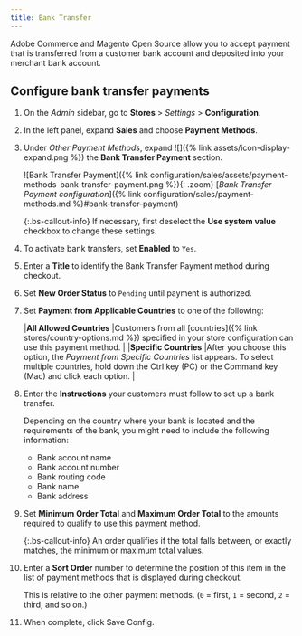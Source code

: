 ```yaml
---
title: Bank Transfer
---
```


Adobe Commerce and Magento Open Source allow you to accept payment that is transferred from a customer bank account and deposited into your merchant bank account.

## Configure bank transfer payments

1. On the _Admin_ sidebar, go to **Stores** > _Settings_ > **Configuration**.

1. In the left panel, expand **Sales** and choose **Payment Methods**.

1. Under _Other Payment Methods_, expand ![]({% link assets/icon-display-expand.png %}) the **Bank Transfer Payment** section.

   ![Bank Transfer Payment]({% link configuration/sales/assets/payment-methods-bank-transfer-payment.png %}){: .zoom}
   [_Bank Transfer Payment configuration_]({% link configuration/sales/payment-methods.md %}#bank-transfer-payment)

   {:.bs-callout-info}
   If necessary, first deselect the **Use system value** checkbox to change these settings.

1. To activate bank transfers, set **Enabled** to `Yes`.

1. Enter a **Title** to identify the Bank Transfer Payment method during checkout.

1. Set **New Order Status** to `Pending` until payment is authorized.

1. Set **Payment from Applicable Countries** to one of the following:

   |**All Allowed Countries** |Customers from all [countries]({% link stores/country-options.md %}) specified in your store configuration can use this payment method. |
   |**Specific Countries** |After you choose this option, the _Payment from Specific Countries_ list appears. To select multiple countries, hold down the Ctrl key (PC) or the Command key (Mac) and click each option. |

1. Enter the **Instructions** your customers must follow to set up a bank transfer.

   Depending on the country where your bank is located and the requirements of the bank, you might need to include the following information:

   - Bank account name
   - Bank account number
   - Bank routing code
   - Bank name
   - Bank address

1. Set **Minimum Order Total** and **Maximum Order Total** to the amounts required to qualify to use this payment method.

   {:.bs-callout-info}
   An order qualifies if the total falls between, or exactly matches, the minimum or maximum total values.

1. Enter a **Sort Order** number to determine the position of this item in the list of payment methods that is displayed during checkout.

   This is relative to the other payment methods. (`0` = first, `1` = second, `2` = third, and so on.)

1. When complete, click <span class="btn">Save Config</span>.
